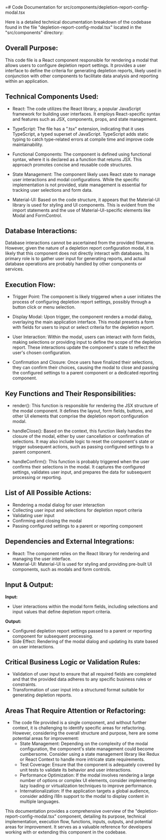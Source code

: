 =# Code Documentation for src/components/depletion-report-config-modal.tsx

Here is a detailed technical documentation breakdown of the codebase found in the file "depletion-report-config-modal.tsx" located in the "src/components" directory: 

## Overall Purpose: 
This code file is a React component responsible for rendering a modal that allows users to configure depletion report settings. It provides a user interface to define the criteria for generating depletion reports, likely used in conjunction with other components to facilitate data analysis and reporting within an application. 

## Technical Components Used: 
- React: The code utilizes the React library, a popular JavaScript framework for building user interfaces. It employs React-specific syntax and features such as JSX, components, props, and state management. 

- TypeScript: The file has a ".tsx" extension, indicating that it uses TypeScript, a typed superset of JavaScript. TypeScript adds static typing to catch type-related errors at compile time and improve code maintainability. 

- Functional Components: The component is defined using functional syntax, where it is declared as a function that returns JSX. This approach promotes concise and reusable code structures. 

- State Management: The component likely uses React state to manage user interactions and modal configurations. While the specific implementation is not provided, state management is essential for tracking user selections and form data. 

- Material-UI: Based on the code structure, it appears that the Material-UI library is used for styling and UI components. This is evident from the import statements and the use of Material-UI-specific elements like Modal and FormControl. 

## Database Interactions: 
Database interactions cannot be ascertained from the provided filename. However, given the nature of a depletion report configuration modal, it is likely that this component does not directly interact with databases. Its primary role is to gather user input for generating reports, and actual database operations are probably handled by other components or services. 

## Execution Flow: 
- Trigger Point: The component is likely triggered when a user initiates the process of configuring depletion report settings, possibly through a button click or menu selection. 

- Display Modal: Upon trigger, the component renders a modal dialog, overlaying the main application interface. This modal presents a form with fields for users to input or select criteria for the depletion report. 

- User Interaction: Within the modal, users can interact with form fields, making selections or providing input to define the scope of the depletion report. These interactions update the component's state to reflect the user's chosen configuration. 

- Confirmation and Closure: Once users have finalized their selections, they can confirm their choices, causing the modal to close and passing the configured settings to a parent component or a dedicated reporting component. 

## Key Functions and Their Responsibilities: 
- render(): This function is responsible for rendering the JSX structure of the modal component. It defines the layout, form fields, buttons, and other UI elements that comprise the depletion report configuration modal. 

- handleClose(): Based on the context, this function likely handles the closure of the modal, either by user cancellation or confirmation of selections. It may also include logic to reset the component's state or trigger subsequent actions, such as passing configured settings to a parent component. 

- handleConfirm(): This function is probably triggered when the user confirms their selections in the modal. It captures the configured settings, validates user input, and prepares the data for subsequent processing or reporting. 

## List of All Possible Actions: 
- Rendering a modal dialog for user interaction 
- Collecting user input and selections for depletion report criteria 
- Validating user input 
- Confirming and closing the modal 
- Passing configured settings to a parent or reporting component 

## Dependencies and External Integrations: 
- React: The component relies on the React library for rendering and managing the user interface. 
- Material-UI: Material-UI is used for styling and providing pre-built UI components, such as modals and form controls. 

## Input & Output: 
**Input:** 
- User interactions within the modal form fields, including selections and input values that define depletion report criteria. 

**Output:** 
- Configured depletion report settings passed to a parent or reporting component for subsequent processing. 
- Side Effect: Rendering of the modal dialog and updating its state based on user interactions. 

## Critical Business Logic or Validation Rules: 
- Validation of user input to ensure that all required fields are completed and that the provided data adheres to any specific business rules or constraints. 
- Transformation of user input into a structured format suitable for generating depletion reports. 

## Areas That Require Attention or Refactoring: 
- The code file provided is a single component, and without further context, it is challenging to identify specific areas for refactoring. However, considering the overall structure and purpose, here are some potential areas for improvement: 
  - State Management: Depending on the complexity of the modal configuration, the component's state management could become cumbersome. Consider using a state management library like Redux or React Context to handle more intricate state requirements. 
  - Test Coverage: Ensure that the component is adequately covered by unit tests to validate its behavior and user interactions. 
  - Performance Optimization: If the modal involves rendering a large number of options or complex UI elements, consider implementing lazy loading or virtualization techniques to improve performance. 
  - Internationalization: If the application targets a global audience, consider adding i18n support to the modal to display content in multiple languages. 

This documentation provides a comprehensive overview of the "depletion-report-config-modal.tsx" component, detailing its purpose, technical implementation, execution flow, functions, inputs, outputs, and potential areas for improvement. It serves as a valuable reference for developers working with or extending this component in the codebase.
